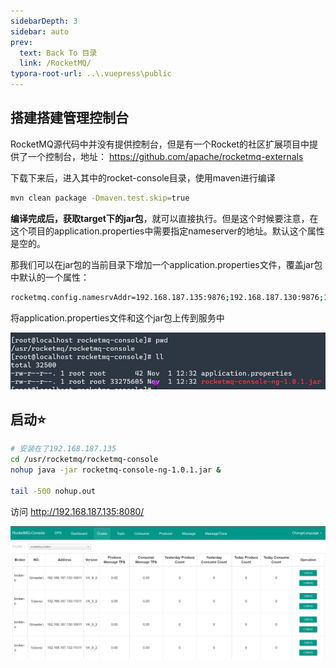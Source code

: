 ```yaml
---
sidebarDepth: 3
sidebar: auto
prev:
  text: Back To 目录
  link: /RocketMQ/
typora-root-url: ..\.vuepress\public
---
```


## 搭建搭建管理控制台

RocketMQ源代码中并没有提供控制台，但是有一个Rocket的社区扩展项目中提供了一个控制台，地址： https://github.com/apache/rocketmq-externals

下载下来后，进入其中的rocket-console目录，使用maven进行编译

```sh
mvn clean package -Dmaven.test.skip=true
```

**编译完成后，获取target下的jar包**，就可以直接执行。但是这个时候要注意，在这个项目的application.properties中需要指定nameserver的地址。默认这个属性是空的。

那我们可以在jar包的当前目录下增加一个application.properties文件，覆盖jar包中默认的一个属性：

```sh
rocketmq.config.namesrvAddr=192.168.187.135:9876;192.168.187.130:9876;192.168.187.132:9876;
```

将application.properties文件和这个jar包上传到服务中

![image-20211102003322892](/images/RocketMQ/image-20211102003322892.png)

## 启动⭐


```sh
# 安装在了192.168.187.135
cd /usr/rocketmq/rocketmq-console
nohup java -jar rocketmq-console-ng-1.0.1.jar &

tail -500 nohup.out
```

访问 http://192.168.187.135:8080/

![image-20211102003934053](/images/RocketMQ/image-20211102003934053.png)

